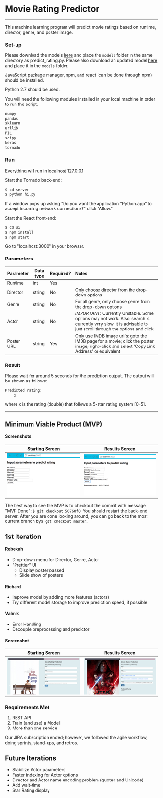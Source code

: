 # Movie Rating Predictor
<hr>
This machine learning program will predict movie ratings based on runtime, director, genre, and poster image.

### Set-up 
Please download the models [here](http://bit.ly/2BE1eZ4) and place the `models` folder in the same directory as predict_rating.py. Please also download an updated model [here](https://drive.google.com/file/d/1nEWisBLDowAiW9yl1VPXiAPt6NQTssz_/view) and place it in the `models` folder.

JavaScript package manager, npm, and react (can be done through npm) should be installed.

Python 2.7 should be used.

You will need the following modules installed in your local machine in order to run the script:
```
numpy
pandas
sklearn
urllib
PIL
scipy
keras
tornado
```

### Run
Everything will run in localhost 127.0.0.1

Start the Tornado back-end:
```
$ cd server
$ python hi.py
```
If a window pops up asking "Do you want the application “Python.app” to accept incoming network connections?" click "Allow."

Start the React front-end:
```
$ cd ui
$ npm install
$ npm start
```

Go to "localhost:3000" in your browser.

### Parameters

| Parameter  | Data type  |  Required? | Notes                                      |
| ---------  | ---------- | ---------- | :----------------------------------------- |
| Runtime    | int        | Yes        |                                            |
| Director   | string     | No         | Only choose director from the drop-down options|
| Genre      | string     | No         | For all genre, only choose genre from the drop-down options|
| Actor      | string     | No         | *IMPORTANT:* Currently Unstable. Some options may not work. Also, search is currently very slow; it is advisable to just scroll through the options and click |
| Poster URL | string     | Yes        | Only use IMDB image url's: goto the IMDB page for a movie; click the poster image; right-click and select 'Copy Link Address' or equivalent  |




### Result
Please wait for around 5 seconds for the prediction output.
The output will be shown as follows:
```
Predicted rating: 
	x  
```
where x is the rating (double) that follows a 5-star rating system [0-5]. 

<hr>

## Minimum Viable Product (MVP)

#### Screenshots
Starting Screen            |  Results Screen
:-------------------------:|:-------------------------:
![image](./mvp_screen.png) |![image](./mvp_result.png)

The best way to see the MVP is to checkout the commit with message "MVP Done": `$ git checkout 50760f0`. You should restart the back-end server. After you are done looking around, you can go back to the most current branch by`$ git checkout master`.


## 1st Iteration

#### Rebekah
* Drop-down menu for Director, Genre, Actor
* "Prettier" UI 
	- Display poster passed
	- Slide show of posters

#### Richard
* Improve model by adding more features (actors)
* Try different model storage to improve prediction speed, if possible

#### Valmik
* Error Handling
* Decouple preprocessing and predictor

#### Screenshot
Starting Screen            |  Results Screen
:-------------------------:|:-------------------------:
![image](./first_iter_screen.png) |![image](./first_iter_result.png)


### Requirements Met
1. REST API
2. Train (and use) a Model
3. More than one service

Our JIRA subscription ended; however, we followed the agile workflow, doing sprints, stand-ups, and retros.

## Future Iterations
* Stabilize Actor parameters
* Faster indexing for Actor options
* Director and Actor name encoding problem (quotes and Unicode)
* Add wait-time
* Star Rating display 




